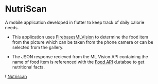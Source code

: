 # NutriScan


A mobile application developed in flutter to keep track of daily calorie needs.

- This application uses [FirebasesMLVision](https://firebase.google.com/docs/ml-kit) to determine the food item from the picture which can be taken from the phone camera or can be selected from the gallery.

- The JSON response recieved from the ML Vision API containing the name of food item is referenced with the [Food API](https://api.nal.usda.gov/fdc) d.atabse to get nutritional facts.


! [Nutriscan](https://github.com/praveenhonavar/NutriScan/blob/master/Screenshots/All.png)